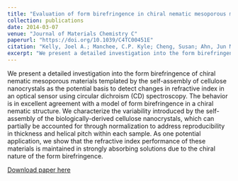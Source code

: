 ```yaml
---
title: "Evaluation of form birefringence in chiral nematic mesoporous materials"
collection: publications
date: 2014-03-07
venue: "Journal of Materials Chemistry C"
paperurl: "https://doi.org/10.1039/C4TC00451E"
citation: "Kelly, Joel A.; Manchee, C.P. Kyle; Cheng, Susan; Ahn, Jun Myun; Shopsowitz, Kevin E.; Hamad, Wadood Y.; MacLachlan, Mark J., *J. Mater. Chem. C* **2**(26), 5093-5097 (2014)"
excerpt: "We present a detailed investigation into the form birefringence of chiral nematic mesoporous materials templated by the self-assembly of cellulose nanocrystals as the potential basis to detect changes in refractive index in an optical sensor using circular dichroism (CD) spectroscopy."
---
```


We present a detailed investigation into the form birefringence of chiral nematic mesoporous materials templated by the self-assembly of cellulose nanocrystals as the potential basis to detect changes in refractive index in an optical sensor using circular dichroism (CD) spectroscopy. The behavior is in excellent agreement with a model of form birefringence in a chiral nematic structure. We characterize the variability introduced by the self-assembly of the biologically-derived cellulose nanocrystals, which can partially be accounted for through normalization to address reproducibility in thickness and helical pitch within each sample. As one potential application, we show that the refractive index performance of these materials is maintained in strongly absorbing solutions due to the chiral nature of the form birefringence.

[Download paper here](https://doi.org/10.1039/C4TC00451E)
